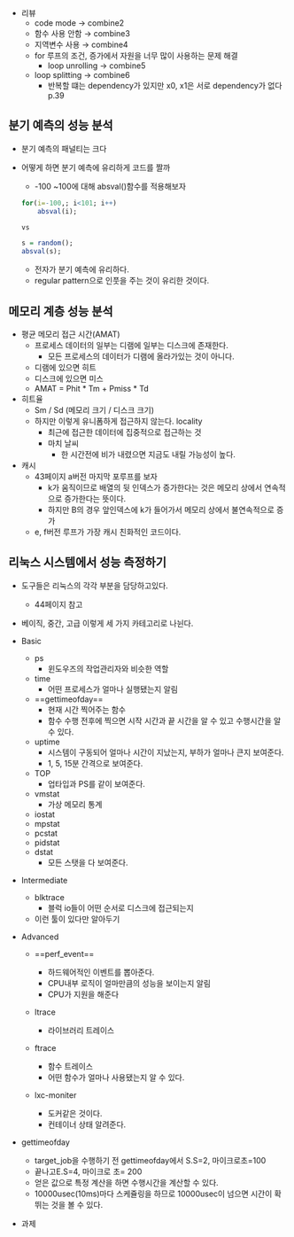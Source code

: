 - 리뷰
    - code mode → combine2
    - 함수 사용 안함 → combine3
    - 지역변수 사용 → combine4
    - for 루프의 조건, 증가에서 자원을 너무 많이 사용하는 문제 해결
        - loop unrolling → combine5
    - loop splitting → combine6
        - 반복할 떄는 dependency가 있지만 x0, x1은 서로 dependency가 없다
p.39
  
## 분기 예측의 성능 분석
- 분기 예측의 패널티는 크다
- 어떻게 하면 분기 예측에 유리하게 코드를 짤까
    
    - -100 ~100에 대해 absval()함수를 적용해보자
    
    ```R
    for(i=-100,; i<101; i++)
    	absval(i);
    
    vs
    
    s = random();
    absval(s);
    ```
    
    - 전자가 분기 예측에 유리하다.
    - regular pattern으로 인풋을 주는 것이 유리한 것이다.
  
## 메모리 계층 성능 분석
- 평균 메모리 접근 시간(AMAT)
    - 프로세스 데이터의 일부는 디램에 일부는 디스크에 존재한다.
        - 모든 프로세스의 데이터가 디램에 올라가있는 것이 아니다.
    - 디램에 있으면 히트
    - 디스크에 있으면 미스
    - AMAT = Phit * Tm + Pmiss * Td
- 히트율
    - Sm / Sd (메모리 크기 / 디스크 크기)
    - 하지만 이렇게 유니폼하게 접근하지 않는다. locality
        - 최근에 접근한 데이터에 집중적으로 접근하는 것
        - 마치 날씨
            - 한 시간전에 비가 내렸으면 지금도 내릴 가능성이 높다.
- 캐시
    - 43페이지 a버전 마지막 포루프를 보자
        - k가 움직이므로 배열의 뒷 인덱스가 증가한다는 것은 메모리 상에서 연속적으로 증가한다는 뜻이다.
        - 하지만 B의 경우 앞인덱스에 k가 들어가서 메모리 상에서 불연속적으로 증가
    - e, f버전 루프가 가장 캐시 친화적인 코드이다.
  
  
## 리눅스 시스템에서 성능 측정하기
- 도구들은 리눅스의 각각 부분을 담당하고있다.
    - 44페이지 참고
- 베이직, 중간, 고급 이렇게 세 가지 카테고리로 나뉜다.
  
- Basic
    
    - ps
        - 윈도우즈의 작업관리자와 비슷한 역할
    - time
        - 어떤 프로세스가 얼마나 실행됐는지 알림
    - ==gettimeofday==
        - 현재 시간 찍어주는 함수
        - 함수 수행 전후에 찍으면 시작 시간과 끝 시간을 알 수 있고 수행시간을 알 수 있다.
    - uptime
        - 시스템이 구동되어 얼마나 시간이 지났는지, 부하가 얼마나 큰지 보여준다.
        - 1, 5, 15분 간격으로 보여준다.
    - TOP
        - 업타입과 PS를 같이 보여준다.
    - vmstat
        - 가상 메모리 통계
    - iostat
    - mpstat
    - pcstat
    - pidstat
    - dstat
        - 모든 스탯을 다 보여준다.
    
      
    
- Intermediate
    - blktrace
        - 블럭 io들이 어떤 순서로 디스크에 접근되는지
    - 이런 툴이 있다만 알아두기
  
- Advanced
    - ==perf_event==
        - 하드웨어적인 이벤트를 뽑아준다.
        - CPU내부 로직이 얼마만큼의 성능을 보이는지 알림
        - CPU가 지원을 해준다
    - ltrace
        - 라이브러리 트레이스
    - ftrace
        - 함수 트레이스
        - 어떤 함수가 얼마나 사용됐는지 알 수 있다.
    - lxc-moniter
        
        - 도커같은 것이다.
        - 컨테이너 상태 알려준다.
        
          
        
- gettimeofday
    - target_job을 수행하기 전 gettimeofday에서 S.S=2, 마이크로초=100
    - 끝나고E.S=4, 마이크로 초= 200
    - 얻은 값으로 특정 계산을 하면 수행시간을 계산할 수 있다.
    - 10000usec(10ms)마다 스케쥴링을 하므로 10000usec이 넘으면 시간이 확 뛰는 것을 볼 수 있다.
  
- 과제